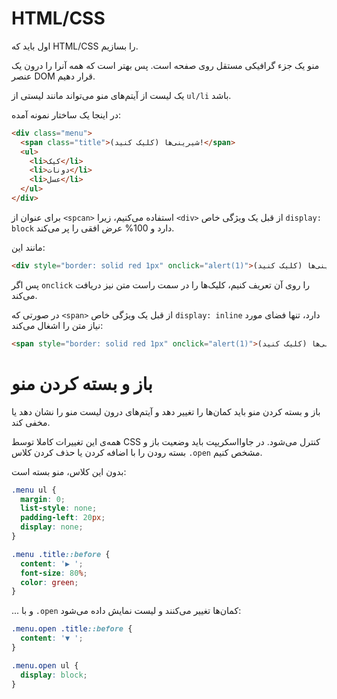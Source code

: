 
# HTML/CSS
اول باید که HTML/CSS را بسازیم.

منو یک جزء گرافیکی مستقل روی صفحه است. پس بهتر است که همه آنرا را درون یک عنصر DOM قرار دهیم.

یک لیست از آیتم‌های منو می‌تواند مانند لیستی از `ul/li` باشد.

در اینجا یک ساختار نمونه آمده:

```html
<div class="menu">
  <span class="title">شیرینی‌ها (کلیک کنید)!</span>
  <ul>
    <li>کیک</li>
    <li>دونات</li>
    <li>عسل</li>
  </ul>
</div>
```

برای عنوان از `<spcan>` استفاده می‌کنیم، زیرا `<div>` از قبل یک ویژگی خاص `display: block` دارد و 100% عرض افقی را پر می‌کند.

مانند این:

```html autorun height=50
<div style="border: solid red 1px" onclick="alert(1)">شیرینی‌ها (کلیک کنید)!</div>
```

پس اگر `onclick` را روی آن تعریف کنیم، کلیک‌ها را در سمت راست متن نیز دریافت می‌کند.

در صورتی که `<span>` از قبل یک ویژگی خاص `display: inline‍` دارد، تنها فضای مورد نیاز متن را اشغال می‌کند:

```html autorun height=50
<span style="border: solid red 1px" onclick="alert(1)">شیرینی‌ها (کلیک کنید)!</span>
```

# باز و بسته کردن منو

باز و بسته کردن منو باید کمان‌ها را تغییر دهد و آیتم‌های درون لیست منو را نشان دهد یا مخفی کند.

همه‌ی این تغییرات کاملا توسط CSS کنترل می‌شود. در جاوااسکریپت باید وضعیت باز و بسته رودن را با اضافه کردن یا حذف کردن کلاس `.open` مشخص کنیم.

بدون این کلاس، منو بسته است:

```css
.menu ul {
  margin: 0;
  list-style: none;
  padding-left: 20px;
  display: none;
}

.menu .title::before {
  content: '▶ ';
  font-size: 80%;
  color: green;
}
```

... و با `.open` کمان‌ها تغییر می‌کنند و لیست نمایش داده می‌شود:

```css
.menu.open .title::before {
  content: '▼ ';
}

.menu.open ul {
  display: block;
}
```
